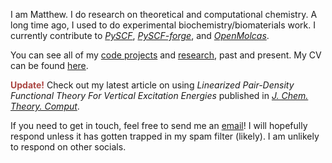 I am Matthew. I do research on theoretical and computational chemistry. A long
time ago, I used to do experimental biochemistry/biomaterials work. I currently
contribute to [*PySCF*](https://github.com/pyscf/pyscf),
[*PySCF-forge*](https://github.com/pyscf/pyscf-forge), and
[*OpenMolcas*](https://gitlab.com/Molcas/OpenMolcas).

You can see all of my [code projects](/projects) and [research](/research), past
and present. My CV can be found [here](/cv.pdf).

<b style="color: #ab4642;">Update!</b> Check out my latest article on using *Linearized
Pair-Density Functional Theory For Vertical Excitation Energies*
published in [*J. Chem. Theory. Comput*](https://doi.org/10.1021/acs.jctc.3c00863).

If you need to get in touch, feel free to send me an
[email](/contact)! I will hopefully respond unless it has
gotten trapped in my spam filter (likely). I am unlikely to respond on other
socials.

